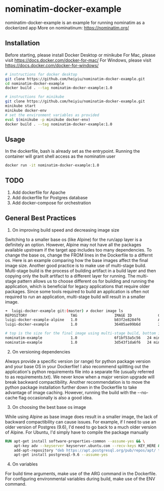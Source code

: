 # nominatim-docker-example

nominatim-docker-example is an example for running nominatim as a dockerized app
More on nominatinum: https://nominatim.org/

## Installation

Before starting, please install Docker Desktop or minikube
For Mac, please visit https://docs.docker.com/docker-for-mac/
For Windows, please visit https://docs.docker.com/docker-for-windows/

```bash
# instructions for docker desktop
git clone https://github.com/heiyiu/nominatim-docker-example.git
cd nominatim-docker-example
docker build . --tag nominatim-docker-example:1.0
```

```bash
# instructions for minikube
git clone https://github.com/heiyiu/nominatim-docker-example.git
minikube start
minikube docker-env
# set the environment variables as provided
eval $(minikube -p minikube docker-env)
docker build . --tag nominatim-docker-example:1.0
```


## Usage

In the dockerfile, bash is already set as the entrypoint. Running the container will grant shell access as the nominatim user
```bash
docker run -it nominatim-docker-example:1.0
```

## TODO

1. Add dockerfile for Apache
2. Add dockerfile for Postgres database
3. Add docker-compose for orchestration

## General Best Practices
1. On improving build speed and decreasing image size

Switching to a smaller base os (like Alpine) for the run/app layer is a definitely an option. However, Alpine may not have all the packages available upstream if the target app includes too many dependencies. To change the base os, change the FROM lines in the Dockerfile to a differnt os. Here is an example comparing how the base images affect the final image size. 
Another good practice is to make use of multi-stage build. Multi-stage build is the process of building artifact in a build layer and then copying only the built artifact to a different layer for running. The multi-stage pattern allows us to choose different os for building and running the application, which is beneficial for legacy applications that require older packages. Since some tools required to build an application is often not required to run an application, multi-stage build will result in a smaller image.  
```bash
➜  luigi-docker-example git:(master) ✗ docker image ls
REPOSITORY                    TAG                 IMAGE ID            CREATED              SIZE
luigi-docker-example-alpine   1.0                 b83f2e8284f6        About a minute ago   169MB
luigi-docker-example          1.0                 36405ae99b6d        23 minutes ago       533MB
```
```bash
# top is the size for the final image using multi-stage build, bottom is the size of the image using single-stage build
nominatim-example             1.0                 6f1bf53a5c56   24 minutes ago   681MB
nominatim-example             1.0                 3d543f1da6f6   24 minutes ago   2.73GB
```

2. On versioning dependencies

Always provide a specific version (or range) for python package version and your base OS in your Dockerfile! I also recommend splitting out the application's python requirements file into a separate file (usually referred to as requirements.txt). We never know when a major version upgrade will break backward compactibility. Another recommendation is to move the python package installation further down in the Dockerfile to take advantage of image caching. However, running the build with the --no-cache flag occasionally is also a good idea.

3. On choosing the best base os image

While using Alpine as base image does result in a smaller image, the lack of backward compactibility can cause issues. For example, if I need to use an older version of Postgres (9.6), I'd need to go back to a much older version of Alpine. For Ubuntu, I'd simply have to compile the package manually
```dockerfile example
RUN apt-get install software-properties-common --assume-yes && \
    apt-key adv --keyserver keyserver.ubuntu.com --recv-keys KEY_HERE &&\
    add-apt-repository "deb https://apt.postgresql.org/pub/repos/apt/ trusty-pgdg main" &&\
    apt-get install postgresql-9.6 --assume-yes
```

4. On variables

For build time arguments, make use of the ARG command in the Dockerfile.
For configuring environmental variables during build, make use of the ENV command.
